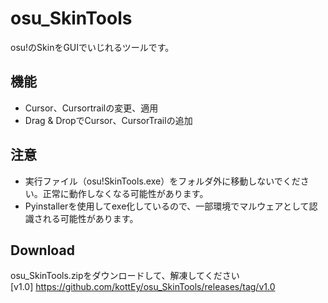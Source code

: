 # osu_SkinTools

osu!のSkinをGUIでいじれるツールです。

## 機能
- Cursor、Cursortrailの変更、適用
- Drag & DropでCursor、CursorTrailの追加
  
## 注意
- 実行ファイル（osu!SkinTools.exe）をフォルダ外に移動しないでください。正常に動作しなくなる可能性があります。
- Pyinstallerを使用してexe化しているので、一部環境でマルウェアとして認識される可能性があります。
    
## Download
osu_SkinTools.zipをダウンロードして、解凍してください  
[v1.0] https://github.com/kottEy/osu_SkinTools/releases/tag/v1.0
